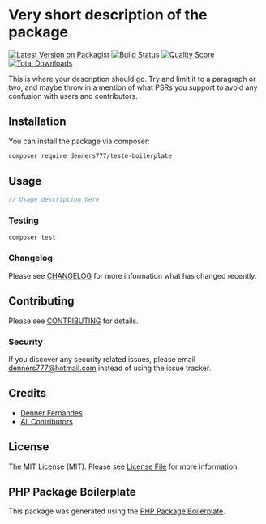 # Very short description of the package

[![Latest Version on Packagist](https://img.shields.io/packagist/v/denners777/teste-boilerplate.svg?style=flat-square)](https://packagist.org/packages/denners777/teste-boilerplate)
[![Build Status](https://img.shields.io/travis/denners777/teste-boilerplate/master.svg?style=flat-square)](https://travis-ci.org/denners777/teste-boilerplate)
[![Quality Score](https://img.shields.io/scrutinizer/g/denners777/teste-boilerplate.svg?style=flat-square)](https://scrutinizer-ci.com/g/denners777/teste-boilerplate)
[![Total Downloads](https://img.shields.io/packagist/dt/denners777/teste-boilerplate.svg?style=flat-square)](https://packagist.org/packages/denners777/teste-boilerplate)

This is where your description should go. Try and limit it to a paragraph or two, and maybe throw in a mention of what PSRs you support to avoid any confusion with users and contributors.

## Installation

You can install the package via composer:

```bash
composer require denners777/teste-boilerplate
```

## Usage

``` php
// Usage description here
```

### Testing

``` bash
composer test
```

### Changelog

Please see [CHANGELOG](CHANGELOG.md) for more information what has changed recently.

## Contributing

Please see [CONTRIBUTING](CONTRIBUTING.md) for details.

### Security

If you discover any security related issues, please email denners777@hotmail.com instead of using the issue tracker.

## Credits

- [Denner Fernandes](https://github.com/denners777)
- [All Contributors](../../contributors)

## License

The MIT License (MIT). Please see [License File](LICENSE.md) for more information.

## PHP Package Boilerplate

This package was generated using the [PHP Package Boilerplate](https://laravelpackageboilerplate.com).